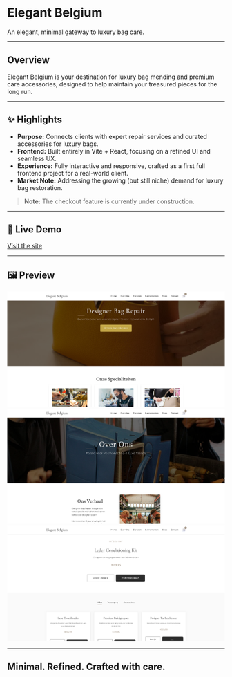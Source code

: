 # Elegant Belgium

An elegant, minimal gateway to luxury bag care.

---

## Overview

Elegant Belgium is your destination for luxury bag mending and premium care accessories, designed to help maintain your treasured pieces for the long run.

---

## ✨ Highlights

- **Purpose:** Connects clients with expert repair services and curated accessories for luxury bags.
- **Frontend:** Built entirely in Vite + React, focusing on a refined UI and seamless UX.
- **Experience:** Fully interactive and responsive, crafted as a first full frontend project for a real-world client.
- **Market Note:** Addressing the growing (but still niche) demand for luxury bag restoration.

> **Note:** The checkout feature is currently under construction.

---

## 🔗 Live Demo

[Visit the site](https://elegant-belgium-bag-mending.vercel.app/)

---

## 🖼️ Preview

![Homepage](./assets/HomePage.png)
![Specialities](./assets/Specialities.png)
![Shop](./assets/ShopPage.png)

---

## Minimal. Refined. Crafted with care.